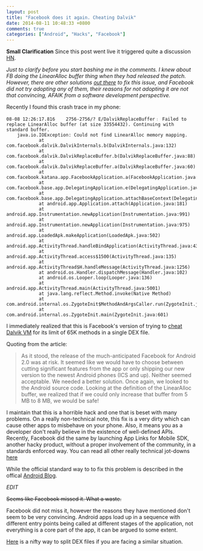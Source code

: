 ```yaml
---
layout: post
title: "Facebook does it again. Cheating Dalvik"
date: 2014-08-11 10:48:33 +0800
comments: true
categories: ["Android", "Hacks", "Facebook"]
---
```


**Small Clarification**
Since this post went live it triggered quite a discussion [HN][hn].

*Just to clarify before you start bashing me in the comments. I knew about FB doing the LinearAlloc buffer thing when they had released the patch. However, there are other solutions [out there][dex] to fix this issue, and Facebook did not try adopting any of them, their reasons for not adopting it are not that convincing, AFAIK from a software development perspective.*

Recently I found this crash trace in my phone:

```
08-08 12:26:17.816    2756-2756/? E/DalvikReplaceBuffer﹕ Failed to replace LinearAlloc buffer (at size 33554432). Continuing with standard buffer.
    java.io.IOException: Could not find LinearAlloc memory mapping.
            at com.facebook.dalvik.DalvikInternals.b(DalvikInternals.java:132)
            at com.facebook.dalvik.DalvikReplaceBuffer.b(DalvikReplaceBuffer.java:88)
            at com.facebook.dalvik.DalvikReplaceBuffer.a(DalvikReplaceBuffer.java:60)
            at com.facebook.katana.app.FacebookApplication.a(FacebookApplication.java:202)
            at com.facebook.base.app.DelegatingApplication.e(DelegatingApplication.java:32)
            at com.facebook.base.app.DelegatingApplication.attachBaseContext(DelegatingApplication.java:59)
            at android.app.Application.attach(Application.java:181)
            at android.app.Instrumentation.newApplication(Instrumentation.java:991)
            at android.app.Instrumentation.newApplication(Instrumentation.java:975)
            at android.app.LoadedApk.makeApplication(LoadedApk.java:502)
            at android.app.ActivityThread.handleBindApplication(ActivityThread.java:4301)
            at android.app.ActivityThread.access$1500(ActivityThread.java:135)
            at android.app.ActivityThread$H.handleMessage(ActivityThread.java:1256)
            at android.os.Handler.dispatchMessage(Handler.java:102)
            at android.os.Looper.loop(Looper.java:136)
            at android.app.ActivityThread.main(ActivityThread.java:5001)
            at java.lang.reflect.Method.invoke(Native Method)
            at com.android.internal.os.ZygoteInit$MethodAndArgsCaller.run(ZygoteInit.java:785)
            at com.android.internal.os.ZygoteInit.main(ZygoteInit.java:601)
```

I immediately realized that this is Facebook's version of trying to [cheat Dalvik VM][link1] for its limit of 65K methods in a single DEX file.

Quoting from the article:

> As it stood, the release of the much-anticipated Facebook for Android 2.0 was at risk. It seemed like we would have to choose between cutting significant features from the app or only shipping our new version to the newest Android phones (ICS and up). Neither seemed acceptable. We needed a better solution.
> Once again, we looked to the Android source code. Looking at the definition of the LinearAlloc buffer, we realized that if we could only increase that buffer from 5 MB to 8 MB, we would be safe!

I maintain that this is a horrible hack and one that is beset with many problems. On a really non-technical note, this fix is a very dirty which can cause other apps to misbehave on your phone. Also, it means you as a developer don't really believe in the existence of well-defined APIs. Recently, Facebook did the same by launching App Links for Mobile SDK, another hacky product, without a proper involvement of the community, in a standards enforced way. You can read all other really technical jot-downs [here](https://news.ycombinator.com/item?id=5321634)

While the official standard way to to fix this problem is described in the offical [Android Blog][custom].

*EDIT*

~~Seems like Facebook missed it. What a waste.~~

Facebook did not miss it, however the reasons they have mentioned don't seem to be very convincing. Android apps load up in a sequence with different entry points being called at different stages of the application, not everything is a core part of the app, it can be argued to some extent. 

[Here][link3] is a nifty way to split DEX files if you are facing a similar situation.

[link1]: https://www.facebook.com/notes/facebook-engineering/under-the-hood-dalvik-patch-for-facebook-for-android/10151345597798920
[custom]: http://android-developers.blogspot.sg/2011/07/custom-class-loading-in-dalvik.html
[link3]: https://github.com/creativepsyco/secondary-dex-gradle
[hn]: https://news.ycombinator.com/item?id=8162342
[dex]: https://medium.com/@rotxed/dex-skys-the-limit-no-65k-methods-is-28e6cb40cf71
